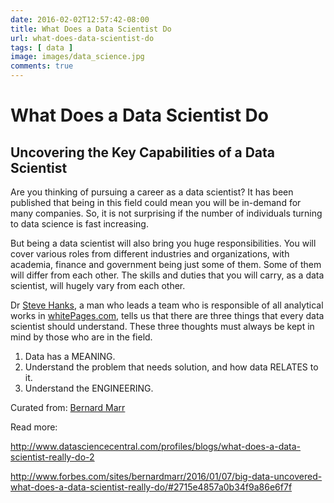 ```yaml
---
date: 2016-02-02T12:57:42-08:00
title: What Does a Data Scientist Do
url: what-does-data-scientist-do
tags: [ data ]
image: images/data_science.jpg
comments: true
---
```


# What Does a Data Scientist Do

## Uncovering the Key Capabilities of a Data Scientist


Are you thinking of pursuing a career as a data scientist? It has been published that being in this field could mean you will be in-demand for many companies. So, it is not surprising if the number of individuals turning to data science is fast increasing.

But being a data scientist will also bring you huge responsibilities. You will cover various roles from different industries and organizations, with academia, finance and government being just some of them. Some of them will differ from each other. The skills and duties that you will carry, as a data scientist, will hugely vary from each other.

Dr [Steve Hanks](https://www.linkedin.com/in/hankssteve), a man who leads a team who is responsible of all analytical works in [whitePages.com](http://whitepages.com), tells us that there are three things that every data scientist should understand. These three thoughts must always be kept in mind by those who are in the field.

1. Data has a MEANING.
2. Understand the problem that needs solution, and how data RELATES to it.
3. Understand the ENGINEERING.



Curated from: [Bernard Marr](http://www.forbes.com/sites/bernardmarr/)

Read more:

http://www.datasciencecentral.com/profiles/blogs/what-does-a-data-scientist-really-do-2

http://www.forbes.com/sites/bernardmarr/2016/01/07/big-data-uncovered-what-does-a-data-scientist-really-do/#2715e4857a0b34f9a86e6f7f
